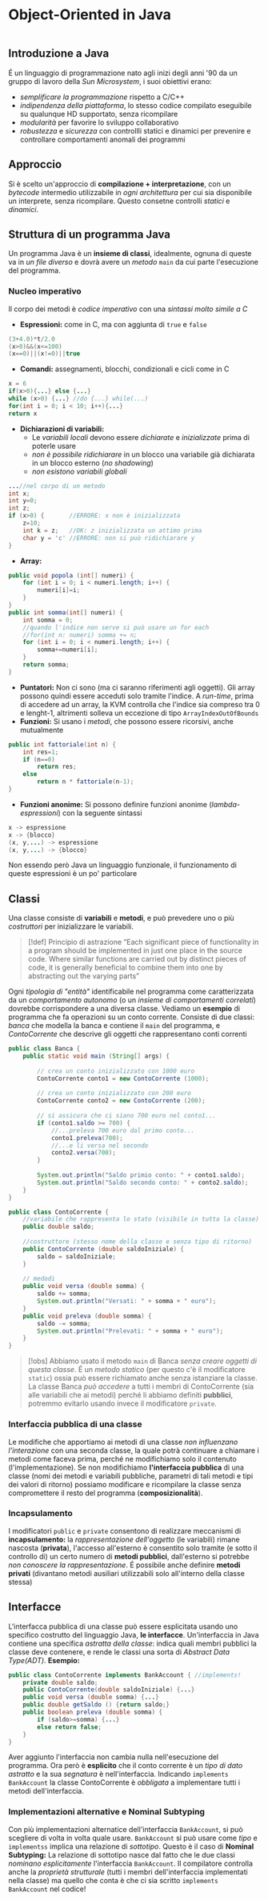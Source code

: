 # Object-Oriented in Java
```toc
```
## Introduzione a Java
É un linguaggio di programmazione nato agli inizi degli anni '90 da un gruppo di lavoro della *Sun Microsystem*, i suoi obiettivi erano:
- *semplificare la programmazione* rispetto a C/C++
- *indipendenza della piattaforma*, lo stesso codice compilato eseguibile su qualunque HD supportato, senza ricompilare
- *modularità* per favorire lo sviluppo collaborativo
- *robustezza* e *sicurezza* con controllli statici e dinamici per prevenire e controllare comportamenti anomali dei programmi
## Approccio
Si è scelto un'approccio di **compilazione + interpretazione**, con un *bytecode* intermedio utilizzabile in *ogni architettura* per cui sia disponibile un interprete, senza ricompilare. Questo consetne controlli *statici* e *dinamici*.
## Struttura di un programma Java
Un programma Java è un **insieme di classi**, idealmente, ognuna di queste va in *un file diverso* e dovrà avere un *metodo* `main` da cui parte l'esecuzione del programma.
### Nucleo imperativo
Il corpo dei metodi è *codice imperativo* con una *sintassi molto simile a C*
- **Espressioni:** come in C, ma con aggiunta di `true` e `false`
```java
(3+4.0)*t/2.0
(x>0)&&(x<=100)
(x==0)||(x!=0)||true
```
- **Comandi:** assegnamenti, blocchi, condizionali e cicli come in C
```java
x = 6
if(x>0){...} else {...}
while (x>0) {...} //do {...} while(...)
for(int i = 0; i < 10; i++){...}
return x
```
- **Dichiarazioni di variabili:**
	- Le *variabili locali* devono essere *dichiarate* e *inizializzate* prima di poterle usare
	- *non è possibile ridichiarare* in un blocco una variabile già dichiarata in un blocco esterno (*no shadowing*)
	- *non esistono variabili globali*
```java 
...//nel corpo di un metodo
int x;
int y=0;
int z;
if (x>0) {       //ERRORE: x non è inizializzata
	z=10;
	int k = z;   //OK: z inizializzata un attimo prima
	char y = 'c' //ERRORE: non si può ridichiarare y
}
```
- **Array:**
```java
public void popola (int[] numeri) {
	for (int i = 0; i < numeri.length; i++) {
		numeri[i]=i;
	}
}
public int somma(int[] numeri) {
	int somma = 0;
	//quando l'indice non serve si può usare un for each
	//for(int n: numeri) somma += n;
	for (int i = 0; i < numeri.length; i++) {
		somma+=numeri[i];
	}
	return somma;
}
```
- **Puntatori:** Non ci sono (ma ci saranno riferimenti agli oggetti). Gli array possono quindi essere acceduti solo tramite l'indice. A *run-time*, prima di accedere ad un array, la KVM controlla che l'indice sia compreso tra 0 e lenght-1, altrimenti solleva un eccezione di tipo `ArrayIndexOutOfBounds`
- **Funzioni:** Si usano i *metodi*, che possono essere ricorsivi, anche mutualmente
```java
public int fattoriale(int n) {
	int res=1;
	if (n==0)
		return res;
	else
		return n * fattoriale(n-1);
}
```
- **Funzioni anonime:** Si possono definire funzioni anonime (*lambda-espressioni*) con la seguente sintassi
```java
x -> espressione
x -> {blocco}
(x, y,...) -> espressione
(x, y,...) -> {blocco}
```
Non essendo però Java un linguaggio funzionale, il funzionamento di queste espressioni è un po' particolare
## Classi
Una classe consiste di **variabili** e **metodi**, e può prevedere uno o più *costruttori* per inizializzare le variabili.
> [!def] Principio di astrazione
> “Each significant piece of functionality in a program should be implemented in just one place in the source code. Where similar functions are carried out by distinct pieces of code, it is generally beneficial to combine them into one by abstracting out the varying parts”

Ogni *tipologia di "entità"* identificabile nel programma come caratterizzata da un *comportamento autonomo* (o un *insieme di comportamenti correlati*) dovrebbe corrispondere a una diversa classe.
Vediamo un **esempio** di programma che fa operazioni su un conto corrente. Consiste di due classi: *banca* che modella la banca e contiene il `main` del programma, e *ContoCorrente* che descrive gli oggetti che rappresentano conti correnti
```java
public class Banca {
	public static void main (String[] args) {
		
		// crea un conto inizializzato con 1000 euro
		ContoCorrente conto1 = new ContoCorrente (1000);
		
		// crea un conto inizializzato con 200 euro
		ContoCorrente conto2 = new ContoCorrente (200);
		
		// si assicura che ci siano 700 euro nel conto1...
		if (conto1.saldo >= 700) {
			//...preleva 700 euro dal primo conto...
			conto1.preleva(700);
			//...e li versa nel secondo
			conto2.versa(700);
		}
		
		System.out.println("Saldo primio conto: " + conto1.saldo);
		System.out.println("Saldo secondo conto: " + conto2.saldo);
	}
}

public class ContoCorrente {
	//variabile che rappresenta lo stato (visibile in tutta la classe)
	public double saldo;
	
	//costruttore (stesso nome della classe e senza tipo di ritorno)
	public ContoCorrente (double saldoIniziale) {
		saldo = saldoIniziale;
	}
	
	// medodi
	public void versa (double somma) {
		saldo += somma;
		System.out.println("Versati: " + somma + " euro");
	}
	public void preleva (double somma) {
		saldo -= somma;
		System.out.println("Prelevati: " + somma + " euro");
	}
}
```
> [!obs]
> Abbiamo usato il metodo `main` di Banca *senza creare oggetti di questa classe*. É un *metodo statico* (per questo c'è il modificatore `static`) ossia può essere richiamato anche senza istanziare la classe.
> La classe Banca *può accedere* a tutti i membri di ContoCorrente (sia alle variabili che ai metodi) perché li abbiamo definiti **pubblici**, potremmo evitarlo usando invece il modificatore `private`.
### Interfaccia pubblica di una classe
Le modifiche che apportiamo ai metodi di una classe *non influenzano l'interazione* con una seconda classe, la quale potrà continuare a chiamare i metodi come faceva prima, perché ne modifichiamo solo il contenuto (l'implementazione). Se non modifichiamo **l'interfaccia pubblica** di una classe (nomi dei metodi e variabili pubbliche, parametri di tali metodi e tipi dei valori di ritorno) possiamo modificare e ricompilare la classe senza compromettere il resto del programma (**composizionalità**).
### Incapsulamento
I modificatori `public` e `private` consentono di realizzare meccanismi di **incapsulamento:** la *rappresentazione dell'oggetto* (le variabili) rimane nascosta (**privata**), l'accesso all'esterno è consentito solo tramite (e sotto il controllo di) un certo numero di **metodi pubblici**, dall'esterno si potrebbe *non conoscere la rappresentazione*. É possibile anche definire **metodi privati** (divantano metodi ausiliari utilizzabili solo all'interno della classe stessa)
## Interfacce
L'interfacca pubblica di una classe può essere esplicitata usando uno specifico costrutto del linguaggio Java, **le interfacce**. Un'interfaccia in Java contiene una specifica *astratta della classe*: indica quali membri pubblici la classe deve contenere, e rende le classi una sorta di *Abstract Data Type(ADT)*.
**Esempio:** 
```java
public class ContoCorrente implements BankAccount { //implements!
	private double saldo;
	public ContoCorrente(double saldoIniziale) {...}
	public void versa (double somma) {...}
	public double getSaldo () {return saldo;}
	public boolean preleva (double somma) {
		if (saldo>=somma) {...}
		else return false;
	}
}
```
Aver aggiunto l'interfaccia non cambia nulla nell'esecuzione del programma. Ora però è **esplicito** che il conto corrente è un *tipo di dato astratto* e la sua *segnatura* è nell'interfaccia. Indicando `implements BankAccount` la classe ContoCorrente è *obbligata* a implementare tutti i metodi dell'interfaccia.
### Implementazioni alternative e Nominal Subtyping
Con più implementazioni alternatice dell'interfaccia `BankAccount`, si può scegliere di volta in volta quale usare. `BankAccount` si può usare come *tipo* e `implementss` implica una relazione di *sottotipo*. Questo è il caso di **Nominal Subtyping:** La relazione di sottotipo nasce dal fatto che le due classi *nominano esplicitamente* l'interfaccia `BankAccount`. Il compilatore controlla anche la *proprietà strutturale* (tutti i membri dell'interfaccia implementati nella classe) ma quello che conta è che ci sia scritto `implements BankAccount` nel codice!
```java

```